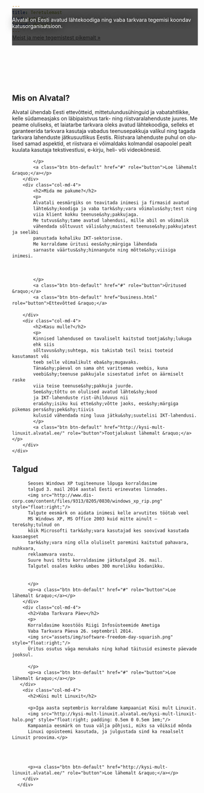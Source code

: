 ```yaml
---
title: Teretulemast
kind: article
layout: default
---
```


<div class="jumbotron" id="gallery" data-frame="1" style="margin:0;">
&nbsp;
</div>

<div style="background-color: rgba(0,0,0,0.7); position: relative; top:-100px; height:100px; display:block;">
    <div class="container" style=" padding-top:2mm; padding-bottom:2mm;">
        <p style="color:white; text-shadow: black 0 0 20px;">
        Alvatal on Eesti avatud lähtekoodiga ning vaba tarkvara
        tegemisi koondav katusorganisatsioon.
        </p>
        <p>
        <a class="btn btn-primary btn-lg" href="#" role="button">Meist ja meie tegemistest pikemalt &raquo;</a>
        </p>
    </div>
</div>

<script type="text/javascript">
$(document).ready(function() {
    setInterval(function() {
       var i = parseInt($("#gallery").attr("data-frame")) + 1;
       if (i > 3) { i=1;}
       $("#gallery").attr("data-frame", i);
    }, 1000);
});
</script>

<div class="container" lang="et">
    <div class="row">
        <div class="col-md-4">
            <h2>Mis on Alvatal?</h2>
            <p>
            Alvatal ühendab Eesti ette&shy;võtteid, mitte&shy;tulundus&shy;ühinguid ja vaba&shy;tahtlikke,
            kelle südame&shy;asjaks on läbi&shy;paistvus tark- ning riist&shy;vara&shy;lahenduste juures.
            Me peame oluliseks, et laia&shy;tarbe tark&shy;vara oleks avatud lähte&shy;koodiga,
            selleks et garanteerida tark&shy;vara kasutaja vabadus teenuse&shy;pakkuja
            valikul ning tagada tark&shy;vara lahenduste jätku&shy;suutlikus Eestis.
            Riist&shy;vara lahenduste puhul on olulised samad aspektid,
            et riistvara ei võimaldaks kolmandal osapoolel pealt kuulata
            kasutaja teksti&shy;vestlusi, e-kirju, heli- või videokõnesid.
             
            </p>
            <a class="btn btn-default" href="#" role="button">Loe lähemalt &raquo;</a></p>
        </div>
        <div class="col-md-4">
            <h2>Mida me pakume?</h2>
            <p>
            Alvatali eesmärgiks on teavitada inimesi ja firmasid avatud
            lähte&shy;koodiga ja vaba tark&shy;vara võimalus&shy;test ning
            viia klient kokku teenuse&shy;pakkujaga.
            Me tutvus&shy;tame avatud lahendusi, mille abil on võimalik
            vähendada sõltuvust välis&shy;maistest teenuse&shy;pakkujatest ja seeläbi
            panustada kohaliku IKT-sektorisse.
            Me korraldame üritusi ees&shy;märgiga lähendada
            sarnaste väärtus&shy;hinnangute ning mõtte&shy;viisiga inimesi.
           
            
            
            </p>
            <a class="btn btn-default" href="#" role="button">Üritused &raquo;</a>
            <a class="btn btn-default" href="business.html" role="button">Ettevõtted &raquo;</a>

        </div>
        <div class="col-md-4">
            <h2>Kasu mulle?</h2>
            <p>
            Kinnised lahendused on tavaliselt kaitstud tootja&shy;lukuga 
            ehk siis
            sõltuvus&shy;suhtega, mis takistab teil teisi tooteid kasutamast või
            teeb selle võimalikult eba&shy;mugavaks.
            Täna&shy;päeval on sama oht varitsemas veebis, kuna
            veebi&shy;teenuse pakkujale sisestatud infot on äärmiselt raske
            viia teise teenuse&shy;pakkuja juurde.
            See&shy;tõttu on olulised avatud lähte&shy;kood
            ja IKT-lahenduste rist-ühilduvus nii
            era&shy;isiku kui ette&shy;võtte jaoks, ees&shy;märgiga pikemas pers&shy;pek&shy;tiivis
            kulusid vähendada ning luua jätku&shy;suutelisi IKT-lahendusi.
            </p>
            <a class="btn btn-default" href="http://kysi-mult-linuxit.alvatal.ee/" role="button">Tootjalukust lähemalt &raquo;</a></p>
        </div>
    </div>
</div>

<div class="container">
      <div class="row">
        <div class="col-md-4">
          <h2>Talgud</h2>
          <p>

          Seoses Windows XP tugiteenuse lõpuga korraldasime
          talgud 3. mail 2014 aastal Eesti erinevates linnades.
          <img src="http://www.dis-corp.com/content/files/9313/8205/0830/windows_xp_rip.png" style="float:right;"/>
          Talgute eesmärk on aidata inimesi kelle arvutites töötab veel
          MS Windows XP, MS Office 2003 kuid mitte ainult – tere&shy;tulnud on
          kõik Microsofti tark&shy;vara kasutajad kes soovivad kasutada kaasaegset
          tark&shy;vara ning olla oluliselt paremini kaitstud pahavara, nuhkvara,
          reklaamvara vastu.
          Suure huvi tõttu korraldasime jätkutalgud 26. mail.
          Talgutel osales kokku umbes 300 murelikku kodanikku.
          

          </p>
          <p><a class="btn btn-default" href="#" role="button">Loe lähemalt &raquo;</a></p>
        </div>
        <div class="col-md-4">
          <h2>Vaba Tarkvara Päev</h2>
          <p>
          Korraldasime koostöös Riigi Infosüsteemide Ametiga
          Vaba Tarkvara Päeva 26. septembril 2014.
          <img src="assets/img/software-freedom-day-squarish.png" style="float:right;"/>
          Üritus osutus väga menukaks ning kohad täitusid esimeste päevade jooksul.

          </p>
          <p><a class="btn btn-default" href="#" role="button">Loe lähemalt &raquo;</a></p>
       </div>
        <div class="col-md-4">
          <h2>Küsi mult Linuxit</h2>

          <p>Iga aasta septembris korraldame kampaaniat Küsi mult Linuxit. 
          <img src="http://kysi-mult-linuxit.alvatal.ee/kysi-mult-linuxit-halo.png" style="float:right; padding: 0.5em 0 0.5em 1em;"/>
          Kampaania eesmärk on tuua välja põhjusi, miks sa võiksid mõnda
          Linuxi opsüsteemi kasutada, ja julgustada sind ka reaalselt Linuxit proovima.</p>
          

          
          
          <p><a class="btn btn-default" href="http://kysi-mult-linuxit.alvatal.ee/" role="button">Loe lähemalt &raquo;</a></p>
        </div>
      </div>


</div>

<div id="preload">
    <div class="frame1"></div>
    <div class="frame2"></div>
    <div class="frame3"></div>
</div>
